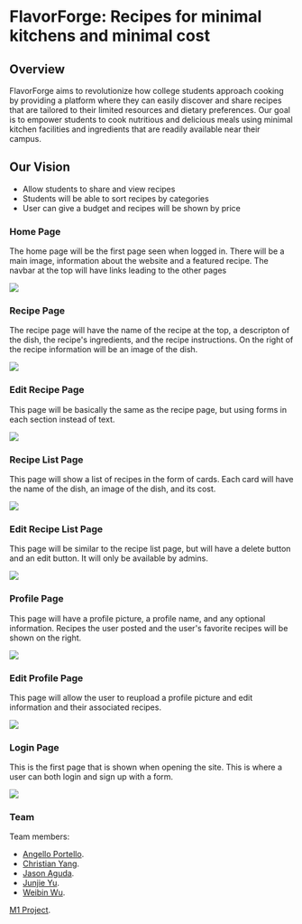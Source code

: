 # FlavorForge: Recipes for minimal kitchens and minimal cost

## Overview

FlavorForge aims to revolutionize how college students approach cooking by providing a platform where they can easily discover and share recipes that are tailored to their limited resources and dietary preferences. Our goal is to empower students to cook nutritious and delicious meals using minimal kitchen facilities and ingredients that are readily available near their campus.

## Our Vision

* Allow students to share and view recipes
* Students will be able to sort recipes by categories
* User can give a budget and recipes will be shown by price

### Home Page

The home page will be the first page seen when logged in. There will be a main image, information about the website and a featured recipe. The navbar at the top will have links leading to the other pages

![](images/homepage.png)

### Recipe Page

The recipe page will have the name of the recipe at the top, a descripton of the dish, the recipe's ingredients, and the recipe instructions. On the right of the recipe information will be an image of the dish.

![](images/recipepage.png)

### Edit Recipe Page

This page will be basically the same as the recipe page, but using forms in each section instead of text.

![](images/editrecipepage.png)

### Recipe List Page

This page will show a list of recipes in the form of cards. Each card will have the name of the dish, an image of the dish, and its cost.

![](images/recipelistpage.png)

### Edit Recipe List Page

This page will be similar to the recipe list page, but will have a delete button and an edit button. It will only be available by admins.

![](images/editrecipelistpage.png)

### Profile Page

This page will have a profile picture, a profile name, and any optional information. Recipes the user posted and the user's favorite recipes will be shown on the right.

![](images/profilepage.png)

### Edit Profile Page

This page will allow the user to reupload a profile picture and edit information and their associated recipes.

![](images/profileeditpage.png)

### Login Page

This is the first page that is shown when opening the site. This is where a user can both login and sign up with a form.

![](images/loginpage.png)

### Team

Team members:
* [Angello Portello](https://github.com/AngePort).
* [Christian Yang](https://github.com/ccyang617).
* [Jason Aguda](https://github.com/Jaguda01).
* [Junjie Yu](https://github.com/junjieyu808).
* [Weibin Wu](https://github.com/Weibin808).

[M1 Project](https://github.com/orgs/Lovin-Toaster-Oven/projects/1).
